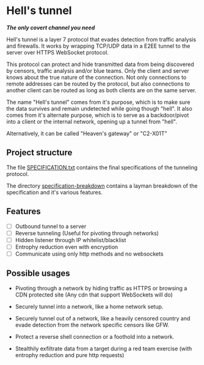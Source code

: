 # Hell's tunnel

***The only covert channel you need***

Hell's tunnel is a layer 7 protocol that evades detection from traffic analysis and firewalls. It works by wrapping TCP/UDP data in a E2EE tunnel to the server over HTTPS WebSocket protocol.

This protocol can protect and hide transmitted data from being discovered by censors, traffic analysis and/or blue teams. Only the client and server knows about the true nature of the connection. Not only connections to remote addresses can be routed by the protocol, but also connections to another client can be routed as long as both clients are on the same server.

The name "Hell's tunnel" comes from it's purpose, which is to make sure the data survives and remain undetected while going though "hell". It also comes from it's alternate purpose, which is to serve as a backdoor/pivot into a client or the internal network, opening up a tunnel from "hell". 

Alternatively, it can be called "Heaven's gateway" or "C2-X01T"

## Project structure

The file [SPECIFICATION.txt](SPECIFICATION.txt) contains the final specifications of the tunneling protocol.

The directory [specification-breakdown](specification-breakdown/) contains a layman breakdown of the specification and it's various features.

## Features

- [ ] Outbound tunnel to a server
- [ ] Reverse tunneling (Useful for pivoting through networks)
- [ ] Hidden listener through IP whitelist/blacklist
- [ ] Entrophy reduction even with encryption
- [ ] Communicate using only http methods and no websockets

## Possible usages

- Pivoting through a network by hiding traffic as HTTPS or browsing a CDN protected site (Any cdn that support WebSockets will do)

- Securely tunnel into a network, like a home network setup.

- Securely tunnel out of a network, like a heavily censored country and evade detection from the network specific censors like GFW.

- Protect a reverse shell connection or a foothold into a network.

- Stealthily exfiltrate data from a target during a red team exercise (with entrophy reduction and pure http requests)

